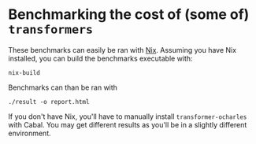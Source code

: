 # Benchmarking the cost of (some of) `transformers`

These benchmarks can easily be ran with [Nix](http://nixos.org/nix). Assuming you have Nix installed, you can build the benchmarks executable with:

```
nix-build
```

Benchmarks can than be ran with

```
./result -o report.html
```

If you don't have Nix, you'll have to manually install `transformer-ocharles` with Cabal. You may get different results as you'll be in a slightly different environment.

